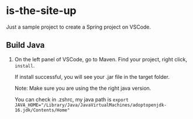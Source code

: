 # is-the-site-up

Just a sample project to create a Spring project on VSCode.

## Build Java
1. On the left panel of VSCode, go to Maven. Find your project, right click, `install`.

    If install successful, you will see your .jar file in the target folder.
    
    Note: Make sure you are using the the right java version.
    
    You can check in .zshrc, my java path is `export JAVA_HOME="/Library/Java/JavaVirtualMachines/adoptopenjdk-16.jdk/Contents/Home"`
